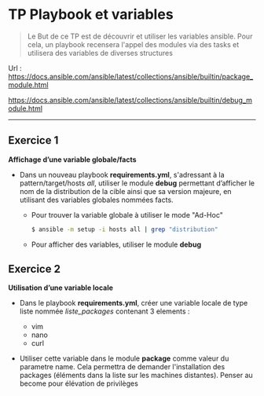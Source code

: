 # TP Playbook et variables

> Le But de ce TP est de découvrir et utiliser les variables ansible. Pour cela, un playbook recensera l'appel des modules via des tasks et utilisera des variables de diverses structures

Url :
https://docs.ansible.com/ansible/latest/collections/ansible/builtin/package_module.html

https://docs.ansible.com/ansible/latest/collections/ansible/builtin/debug_module.html


-----
## Exercice 1

**Affichage d’une variable globale/facts**

- Dans un nouveau playbook **requirements.yml**, s'adressant à la pattern/target/hosts *all*, utiliser le module **debug** permettant d’afficher le nom de la distribution de la cible ainsi que sa version majeure, en utilisant des variables globales nommées facts.

    * Pour trouver la variable globale à utiliser le mode "Ad-Hoc"
        ```bash
        $ ansible -m setup -i hosts all | grep "distribution"
        ```
    
    * Pour afficher des variables, utiliser le module **debug**

## Exercice 2

**Utilisation d’une variable locale**

- Dans le playbook **requirements.yml**, créer une variable locale de type liste nommée *liste_packages* contenant 3 elements : 
  - vim
  - nano
  - curl
  
- Utiliser cette variable dans le module **package** comme valeur du parametre name. Cela permettra de demander l'installation des packages (éléments dans la liste sur les machines distantes). Penser au become pour élévation de privilèges


